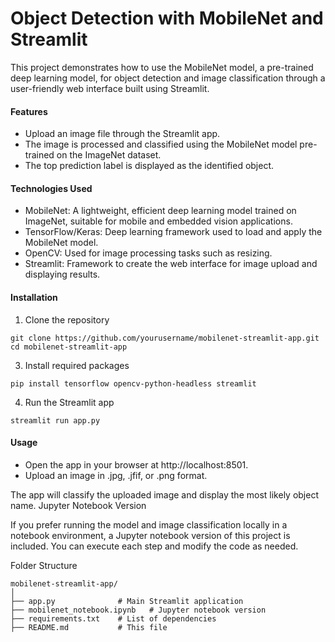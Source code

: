 # Object Detection with MobileNet and Streamlit
This project demonstrates how to use the MobileNet model, a pre-trained deep learning model, for object detection and image classification through a user-friendly web interface built using Streamlit.

#### Features
- Upload an image file through the Streamlit app.
- The image is processed and classified using the MobileNet model pre-trained on the ImageNet dataset.
- The top prediction label is displayed as the identified object.

#### Technologies Used
- MobileNet: A lightweight, efficient deep learning model trained on ImageNet, suitable for mobile and embedded vision applications.
- TensorFlow/Keras: Deep learning framework used to load and apply the MobileNet model.
- OpenCV: Used for image processing tasks such as resizing.
- Streamlit: Framework to create the web interface for image upload and displaying results.

#### Installation
1. Clone the repository
```
git clone https://github.com/yourusername/mobilenet-streamlit-app.git
cd mobilenet-streamlit-app
```
3. Install required packages
```
pip install tensorflow opencv-python-headless streamlit
```
4. Run the Streamlit app
```
streamlit run app.py
```

#### Usage
- Open the app in your browser at http://localhost:8501.
- Upload an image in .jpg, .jfif, or .png format.

The app will classify the uploaded image and display the most likely object name.
Jupyter Notebook Version

If you prefer running the model and image classification locally in a notebook environment, a Jupyter notebook version of this project is included. You can execute each step and modify the code as needed.

Folder Structure
```
mobilenet-streamlit-app/
│
├── app.py              # Main Streamlit application
├── mobilenet_notebook.ipynb   # Jupyter notebook version
├── requirements.txt    # List of dependencies
├── README.md           # This file
```
